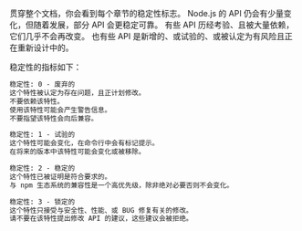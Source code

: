 
<!--type=misc-->

贯穿整个文档，你会看到每个章节的稳定性标志。
Node.js 的 API 仍会有少量变化，但随着发展，部分 API 会更稳定可靠。
有些 API 历经考验、且被大量依赖，它们几乎不会再改变。
也有些 API 是新增的、或试验的、或被认定为有风险且正在重新设计中的。

稳定性的指标如下：

```txt
稳定性: 0 - 废弃的
这个特性被认定为存在问题，且正计划修改。
不要依赖该特性。
使用该特性可能会产生警告信息。
不要指望该特性会向后兼容。
```

```txt
稳定性: 1 - 试验的
这个特性可能会变化，在命令行中会有标记提示。
在将来的版本中该特性可能会变化或被移除。
```

```txt
稳定性: 2 - 稳定的
这个特性已被证明是符合要求的。
与 npm 生态系统的兼容性是一个高优先级，除非绝对必要否则不会变化。
```

```txt
稳定性: 3 - 锁定的
这个特性只接受与安全性、性能、或 BUG 修复有关的修改。
请不要在该特性提出修改 API 的建议，这些建议会被拒绝。
```

